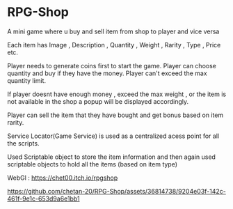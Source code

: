 # RPG-Shop 

A mini game where u buy and sell item from shop to player and vice versa

Each item has Image , Description , Quantity , Weight , Rarity , Type , Price etc.

Player needs to generate coins first to start the game.
Player can choose quantity and buy if they have the money.
Player can't exceed the max quantity limit.

If player doesnt have enough money , exceed the max weight , or the item is not available in the shop a popup will be displayed accordingly.

Player can sell the item that they have bought and get bonus based on item rarity.

Service Locator(Game Service) is used as a centralized acess point for all the scripts.

Used Scriptable object to store the item information and then again used scriptable objects to hold all the items (based on item type)

WebGl : https://chet00.itch.io/rpgshop

https://github.com/chetan-20/RPG-Shop/assets/36814738/9204e03f-142c-461f-9e1c-653d9a6e1bb1

